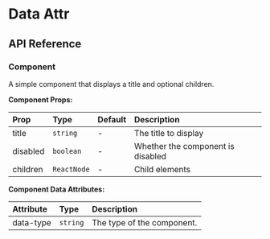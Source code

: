 # Data Attr

[//]: types.ts '<-- Autogenerated By (do not edit the following markdown directly)'

## API Reference

### Component

A simple component that displays a title and optional children.

**Component Props:**

| Prop           | Type             | Default | Description                         |
| :------------- | :--------------- | :------ | :---------------------------------- |
| title          | `string`         | -       | The title to display                |
| disabled       | `boolean`        | -       | Whether the component is disabled   |
| children       | `ReactNode`      | -       | Child elements                      |

**Component Data Attributes:**

| Attribute      | Type      | Description                  |
| :------------- | :-------- | :--------------------------- |
| data-type      | `string`  | The type of the component.   |
